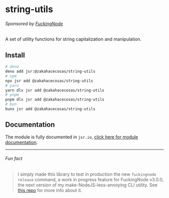 # string-utils

###### Sponsored by [FuckingNode](#fun-fact)

A set of utility functions for string capitalization and manipulation.

## Install

```bash
# deno
deno add jsr:@zakahacecosas/string-utils
# npm
npx jsr add @zakahacecosas/string-utils
# yarn
yarn dlx jsr add @zakahacecosas/string-utils
# pnpm
pnpm dlx jsr add @zakahacecosas/string-utils
# bun
bunx jsr add @zakahacecosas/string-utils
```

## Documentation

The module is fully documented in `jsr.io`, [click here for module documentation](https://jsr.io/@zakahacecosas/string-utils/doc/~/StringUtils).

---

###### Fun fact

> I simply made this library to test in production the new `fuckingnode release` command, a work in progress feature for FuckingNode v3.0.0, the next version of my make-NodeJS-less-annoying CLI utility. See [this repo](https://github.com/ZakaHaceCosas/FuckingNode) for more info about it.
